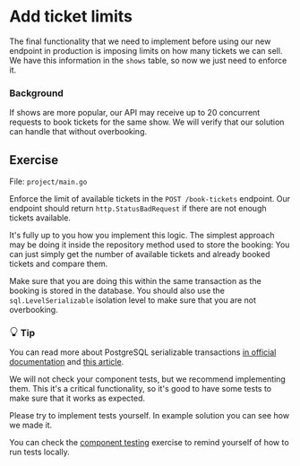 # Add ticket limits

The final functionality that we need to implement before using our new endpoint in production is imposing limits on how many tickets we can sell.
We have this information in the `shows` table, so now we just need to enforce it.


<div class="alert alert-dismissible bg-info text-white d-flex flex-column flex-sm-row p-7 mb-10">
    <div class="d-flex flex-column">
        <h3 class="mb-5 text-white">
			Background	
		</h3>
        <span>

If shows are more popular, our API may receive up to 20 concurrent requests to book tickets for the same show.
We will verify that our solution can handle that without overbooking.

</span>
	</div>
	</div>

## Exercise

File: `project/main.go`

Enforce the limit of available tickets in the `POST /book-tickets` endpoint.
Our endpoint should return `http.StatusBadRequest` if there are not enough tickets available.

It's fully up to you how you implement this logic.
The simplest approach may be doing it inside the repository method used to store the booking:
You can just simply get the number of available tickets and already booked tickets and compare them.

Make sure that you are doing this within the same transaction as the booking is stored in the database.
You should also use the `sql.LevelSerializable` isolation level to make sure that you are not overbooking.


<div class="alert alert-dismissible bg-light-primary d-flex flex-column flex-sm-row p-7 mb-10">
    <div class="d-flex flex-column">
        <h3 class="mb-5 text-dark">
			<svg xmlns="http://www.w3.org/2000/svg" width="16" height="16" fill="currentColor" class="bi bi-lightbulb text-primary" viewBox="0 0 16 16">
			  <path d="M2 6a6 6 0 1 1 10.174 4.31c-.203.196-.359.4-.453.619l-.762 1.769A.5.5 0 0 1 10.5 13a.5.5 0 0 1 0 1 .5.5 0 0 1 0 1l-.224.447a1 1 0 0 1-.894.553H6.618a1 1 0 0 1-.894-.553L5.5 15a.5.5 0 0 1 0-1 .5.5 0 0 1 0-1 .5.5 0 0 1-.46-.302l-.761-1.77a1.964 1.964 0 0 0-.453-.618A5.984 5.984 0 0 1 2 6zm6-5a5 5 0 0 0-3.479 8.592c.263.254.514.564.676.941L5.83 12h4.342l.632-1.467c.162-.377.413-.687.676-.941A5 5 0 0 0 8 1z"/>
			</svg>
			Tip
		</h3>
        <span>

You can read more about PostgreSQL serializable transactions [in official documentation](https://www.postgresql.org/docs/13/transaction-iso.html#XACT-SERIALIZABLE)
and [this article](https://mkdev.me/posts/transaction-isolation-levels-with-postgresql-as-an-example).

</span>
	</div>
	</div>

We will not check your component tests, but we recommend implementing them. 
This it's a critical functionality, so it's good to have some tests to make sure that it works as expected.

Please try to implement tests yourself. In example solution you can see how we made it.

You can check the [component testing](/trainings/go-event-driven/exercise/56368c8e-1998-4e02-9a7d-b30b8a4af14f) exercise to remind yourself of how to run tests locally.
